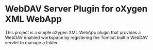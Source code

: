 WebDAV Server Plugin for oXygen XML WebApp
===============================================

This project is a simple oXygen XML WebApp plugin that provides a WebDAV enabled workspace by registering the Tomcat builtin WebDAV servlet to manage a folder.
